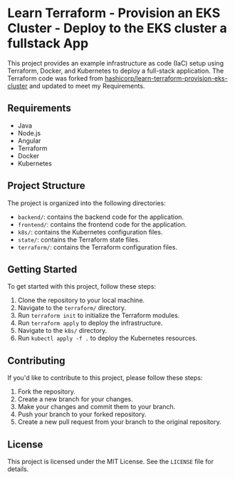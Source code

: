 # Learn Terraform - Provision an EKS Cluster - Deploy to the EKS cluster a fullstack App

This project provides an example infrastructure as code (IaC) setup using Terraform, Docker, and Kubernetes to deploy a full-stack application. The Terraform code was forked from [hashicorp/learn-terraform-provision-eks-cluster](https://github.com/hashicorp/learn-terraform-provision-eks-cluster) and updated to meet my Requirements.

## Requirements

- Java
- Node.js
- Angular
- Terraform
- Docker
- Kubernetes

## Project Structure

The project is organized into the following directories:

- `backend/`: contains the backend code for the application.
- `frontend/`: contains the frontend code for the application.
- `k8s/`: contains the Kubernetes configuration files.
- `state/`: contains the Terraform state files.
- `terraform/`: contains the Terraform configuration files.

## Getting Started

To get started with this project, follow these steps:

1. Clone the repository to your local machine.
2. Navigate to the `terraform/` directory.
3. Run `terraform init` to initialize the Terraform modules.
4. Run `terraform apply` to deploy the infrastructure.
5. Navigate to the `k8s/` directory.
6. Run `kubectl apply -f .` to deploy the Kubernetes resources.

## Contributing

If you'd like to contribute to this project, please follow these steps:

1. Fork the repository.
2. Create a new branch for your changes.
3. Make your changes and commit them to your branch.
4. Push your branch to your forked repository.
5. Create a new pull request from your branch to the original repository.

## License

This project is licensed under the MIT License. See the `LICENSE` file for details.
